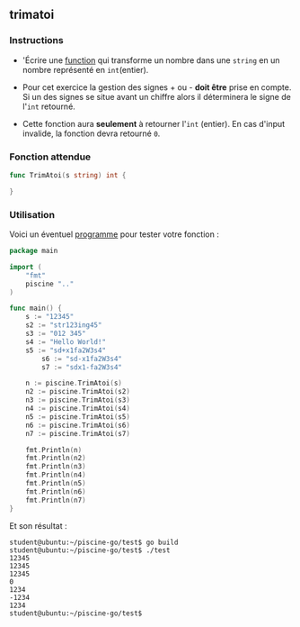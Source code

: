 ## trimatoi

### Instructions

-   'Écrire une [function](TODO-LINK) qui transforme un nombre dans une `string` en un nombre représenté en `int`(entier).

-   Pour cet exercice la gestion des signes + ou - **doit être** prise en compte. Si un des signes se situe avant un chiffre alors il déterminera le signe de l'`int` retourné.

-   Cette fonction aura **seulement** à retourner l'`int` (entier). En cas d'input invalide, la fonction devra retourné `0`.

### Fonction attendue

```go
func TrimAtoi(s string) int {

}
```

### Utilisation

Voici un éventuel [programme](TODO-LINK) pour tester votre fonction :


```go
package main

import (
	"fmt"
	piscine ".."
)

func main() {
	s := "12345"
	s2 := "str123ing45"
	s3 := "012 345"
	s4 := "Hello World!"
	s5 := "sd+x1fa2W3s4"
        s6 := "sd-x1fa2W3s4"
        s7 := "sdx1-fa2W3s4"

	n := piscine.TrimAtoi(s)
	n2 := piscine.TrimAtoi(s2)
	n3 := piscine.TrimAtoi(s3)
	n4 := piscine.TrimAtoi(s4)
	n5 := piscine.TrimAtoi(s5)
	n6 := piscine.TrimAtoi(s6)
	n7 := piscine.TrimAtoi(s7)

	fmt.Println(n)
	fmt.Println(n2)
	fmt.Println(n3)
	fmt.Println(n4)
	fmt.Println(n5)
	fmt.Println(n6)
	fmt.Println(n7)
}
```

Et son résultat :

```console
student@ubuntu:~/piscine-go/test$ go build
student@ubuntu:~/piscine-go/test$ ./test
12345
12345
12345
0
1234
-1234
1234
student@ubuntu:~/piscine-go/test$
```
